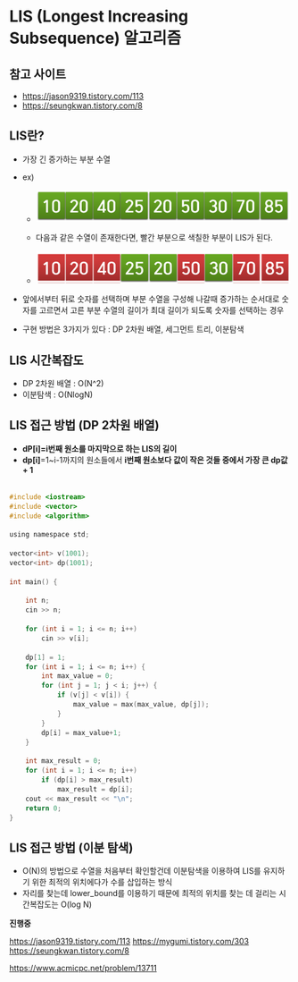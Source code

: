 # LIS (Longest Increasing Subsequence) 알고리즘


## 참고 사이트

- https://jason9319.tistory.com/113
- https://seungkwan.tistory.com/8

## LIS란?

- 가장 긴 증가하는 부분 수열
- ex) 

  - ![LIS예제1](./images/LIS예제1.PNG)
  - 다음과 같은 수열이 존재한다면, 빨간 부분으로 색칠한 부분이 LIS가 된다.
  
  - ![LIS예제2](./images/LIS예제2.PNG)

- 앞에서부터 뒤로 숫자를 선택하며 부분 수열을 구성해 나갈때 증가하는 순서대로 숫자를 고르면서 고른 부분 수열의 길이가 최대 길이가 되도록 숫자를 선택하는 경우

- 구현 방법은 3가지가 있다 : DP 2차원 배열, 세그먼트 트리, 이분탐색


## LIS 시간복잡도

- DP 2차원 배열 : O(N^2)
- 이분탐색 : O(NlogN)



## LIS 접근 방법 (DP 2차원 배열)

- **dP[i]=i번째 원소를 마지막으로 하는 LIS의 길이**
- **dp[i]**=1~i-1까지의 원소들에서 **i번째 원소보다 값이 작은 것들 중에서 가장 큰 dp값 + 1**

```C

#include <iostream>
#include <vector>
#include <algorithm>

using namespace std;

vector<int> v(1001);
vector<int> dp(1001);

int main() {

	int n;
	cin >> n;

	for (int i = 1; i <= n; i++)
		cin >> v[i];

	dp[1] = 1;
	for (int i = 1; i <= n; i++) {
		int max_value = 0;
		for (int j = 1; j < i; j++) {
			if (v[j] < v[i]) {
				max_value = max(max_value, dp[j]);
			}
		}
		dp[i] = max_value+1;
	}

	int max_result = 0;
	for (int i = 1; i <= n; i++)
		if (dp[i] > max_result)
			max_result = dp[i];
	cout << max_result << "\n";
	return 0;
}

```


## LIS 접근 방법 (이분 탐색)

- O(N)의 방법으로 수열을 처음부터 확인할건데 이분탐색을 이용하여 LIS를 유지하기 위한 최적의 위치에다가 수를 삽입하는 방식
- 자리를 찾는데 lower_bound를 이용하기 때문에 최적의 위치를 찾는 데 걸리는 시간복잡도는 O(log N)



**진행중**

https://jason9319.tistory.com/113
https://mygumi.tistory.com/303
https://seungkwan.tistory.com/8

https://www.acmicpc.net/problem/13711


